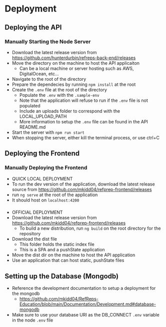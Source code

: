# Deployment

## Deploying the API

### Manually Starting the Node Server

- Download the latest release version from https://github.com/hunterdurbin/refreps-back-end/releases
- Move the directory on the machine to host the API applicaiton
  - Can be a local machine or server hosting such as AWS, DigitalOcean, etc...
- Navigate to the root of the directory
- Prepare the dependecies by running `npm install` at the root
- Create the `.env` file at the root of the directory
  - Populate the `.env` with the `.sample-env`
  - Note that the application will refuse to run if the `.env` file is not populated
  - Include an uploads folder to correspond with the LOCAL_UPLOAD_PATH
  - More information to setup the `.env` file can be found in the API README.md
- Start the server with `npm run start`
- When stopping the server, either kill the terminal process, or use ctrl+C

## Deploying the Frontend

### Manually Deploying the Frontend

- QUICK LOCAL DEPLOYMENT
- To run the dev version of the application, download the latest release source from https://github.com/mkidd04/refprep-frontend/releases
- run `ng serve` at the root of the application
- It should host on `localhost:4200`

###
- OFFICIAL DEPLOYMENT
- Download the latest release version from https://github.com/mkidd04/refprep-frontend/releases
  - To build a new distribution, run `ng build` on the root directory for the repository 
- Download the dist file
  - This folder holds the static index file
  - This is a SPA and a pushState application
- Move the dist dir on the machine to host the API application
- Use an application that can host static, pushState files

## Setting up the Database (Mongodb)

- Reference the development documentation to setup a deployment for the mongodb
  - https://github.com/mkidd04/RefReps-Education/blob/main/Documentation/Development.md#database-mongodb
- Make sure to use your database URI as the DB_CONNECT `.env` variable in the node `.env` file
